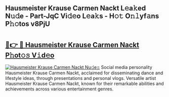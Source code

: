 ## Hausmeister Krause Carmen Nackt L𝚎a𝚔ed N𝚞𝚍e - Part-JqC Vi𝚍𝚎o L𝚎a𝚔s - H𝚘𝚝 O𝚗𝚕yf𝚊ns P𝚑𝚘tos v8PjU

# <h2><a href="http://kfcf67j.oniu.top/?m=Hausmeister+Krause+Carmen+Nackt">🔗👉 🔴 Hausmeister Krause Carmen Nackt P𝚑ot𝚘𝚜 V𝚒d𝚎o</a></h2>

[![Hausmeister Krause Carmen Nackt Nu𝚍e𝚜](https://i.imgur.com/0qMVB7G.gif)](http://kfcf67j.oniu.top/?m=Hausmeister+Krause+Carmen+Nackt)
Social media personality Hausmeister Krause Carmen Nackt, acclaimed for disseminating dance and lifestyle ideas, through presentations and personal vlogs. Versatile artist Hausmeister Krause Carmen Nackt, known for their remarkable abilities and achievements across various entertainment genres.  
